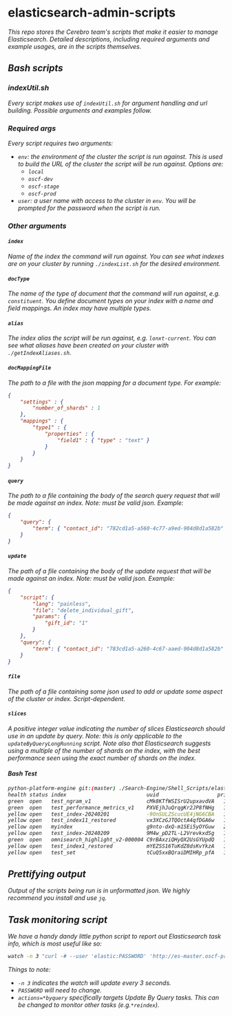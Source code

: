 # elasticsearch-admin-scripts

<i>This repo stores the Cerebro team's scripts that make it easier to manage Elasticsearch. Detailed descriptions, including required arguments and example usages, are in the scripts themselves.

## Bash scripts

### indexUtil.sh
Every script makes use of `indexUtil.sh` for argument handling and url building. Possible arguments and examples follow.

### Required args
Every script requires two arguments:
* `env`: the environment of the cluster the script is run against. This is used to build the URL of the cluster the script will be run against. Options are:
  * `local`
  * `oscf-dev`
  * `oscf-stage`
  * `oscf-prod`
* `user`: a user name with access to the cluster in `env`. You will be prompted for the password when the script is run.

### Other arguments

#### `index`
Name of the index the command will run against. You can see what indexes are on your cluster by running `./indexList.sh` for the desired environment.

#### `docType`
The name of the type of document that the command will run against, e.g. `constituent`. You define document types on your index with a name and field mappings. An index may have multiple types.

#### `alias`
The index alias the script will be run against, e.g. `lonxt-current`. You can see what aliases have been created on your cluster with `./getIndexAliases.sh`.

#### `docMappingFile`
The path to a file with the json mapping for a document type. For example:
```json
{
    "settings" : {
        "number_of_shards" : 1
    },
    "mappings" : {
        "type1" : {
            "properties" : {
                "field1" : { "type" : "text" }
            }
        }
    }
}
```

#### `query`
The path to a file containing the body of the search query request that will be made against an index. Note: must be valid json. Example:
```json
{
    "query": {
        "term": { "contact_id": "782cd1a5-a560-4c77-a9ed-904d8d1a582b" }
    }
}
```

#### `update`
The path of a file containing the body of the update request that will be made against an index. Note: must be valid json. Example:
```json
{
    "script": {
        "lang": "painless",
        "file": "delete_individual_gift",
        "params": {
            "gift_id": "1"
        }
    },
    "query": {
        "term": { "contact_id": "783cd1a5-a260-4c67-aaed-904d8d1a582b" }
    }
}
```

#### `file`
The path of a file containing some json used to add or update some aspect of the cluster or index. Script-dependent.

#### `slices`
A positive integer value indicating the number of slices Elasticsearch should use in an update by query. Note: this is only applicable to the `updateByQueryLongRunning` script. Note also that Elasticsearch suggests using a multiple of the number of shards on the index, with the best performance seen using the exact number of shards on the index.


#### Bash Test
```bash
python-platform-engine git:(master) ./Search-Engine/Shell_Scripts/elasticsearch-admin-shell-scripts/list-indices.sh f localhost 9203  
health status index                          uuid                   pri rep docs.count docs.deleted store.size pri.store.size
green  open   test_ngram_v1                  cMk8KTfWSISrU2upxavdVA   1   0          1            0      4.4kb          4.4kb
green  open   test_performance_metrics_v1    PXVEjhJuQrqgKr2JP8fNHg   1   0          1            0      7.4kb          7.4kb
yellow open   test_index-20240201            -9OnSULZScucUE4jNG6CBA   1   1          1            0      5.4kb          5.4kb
yellow open   test_index11_restored          vx3XCzGJTQOctA4qfDGA6w   1   1          1            0      5.4kb          5.4kb
yellow open   myindex                        g9nto-dxQ-m1SEi5yOYGuw   2   1          0            0       494b           494b
yellow open   test_index-20240209            9M4w_pD2TL-L2VrevkxdSg   1   1          1            0      5.4kb          5.4kb
green  open   omnisearch_highlight_v2-000004 C9rBAxziQHyQX2UsGYUpdQ   1   0          0            0       247b           247b
yellow open   test_index1_restored           mYEZSS16TuKdZ8dsKvYkzA   1   1          1            0      5.4kb          5.4kb
yellow open   test_set                       tCuQ5xxBQraiDMIHRp_pfA   1   1          9            0     22.9kb         22.9kb
```


## Prettifying output
Output of the scripts being run is in unformatted json. We highly recommend you install and use `jq`.

## Task monitoring script
We have a handy dandy little python script to report out Elasticsearch task info, which is most useful like so:
```bash
watch -n 3 "curl -# --user 'elastic:PASSWORD' 'http://es-master.oscf-prod.blackbaudcloud.com:9200/_tasks?detailed=true&actions=*byquery' | python3 taskStatus.py
```

Things to note:
* `-n 3` indicates the watch will update every 3 seconds.
* `PASSWORD` will need to change.
* `actions=*byquery` specifically targets Update By Query tasks. This can be changed to monitor other tasks (e.g.`*reindex`).
